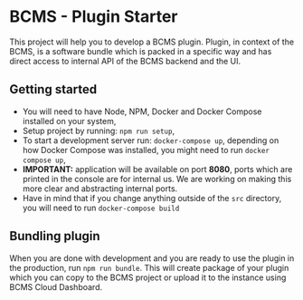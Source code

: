 # BCMS - Plugin Starter

This project will help you to develop a BCMS plugin. Plugin, in context of the BCMS, is a software bundle which is packed in a specific way and has direct access to internal API of the BCMS backend and the UI.

## Getting started

- You will need to have Node, NPM, Docker and Docker Compose installed on your system,
- Setup project by running: `npm run setup`,
- To start a development server run: `docker-compose up`, depending on how Docker Compose was installed, you might need to run `docker compose up`,
- **IMPORTANT:** application will be available on port **8080**, ports which are printed in the console are for internal us. We are working on making this more clear and abstracting internal ports. 
- Have in mind that if you change anything outside of the `src` directory, you will need to run `docker-compose build`

## Bundling plugin

When you are done with development and you are ready to use the plugin in the production, run `npm run bundle`. This will create package of your plugin which you can copy to the BCMS project or upload it to the instance using BCMS Cloud Dashboard.
